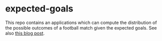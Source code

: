 # expected-goals

This repo contains an applications which can compute the distribution of the possible outcomes of a football match given the expected goals. See also [this blog post](https://www.jonaslindstrom.dk/?p=330).
